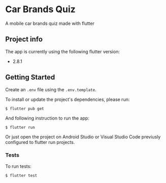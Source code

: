 # Car Brands Quiz

A mobile car brands quiz made with flutter

## Project info

The app is currently using the following flutter version:

- 2.8.1


## Getting Started

Create an `.env` file using the `.env.template`.

To install or update the project's dependencies, please run:

```
$ flutter pub get
```

And following instruction to run the app:


```
$ flutter run
```

Or just open the project on Android Studio or Visual Studio Code previusly configured to flutter run projects.

### Tests

To run tests:

```
$ flutter test
```
